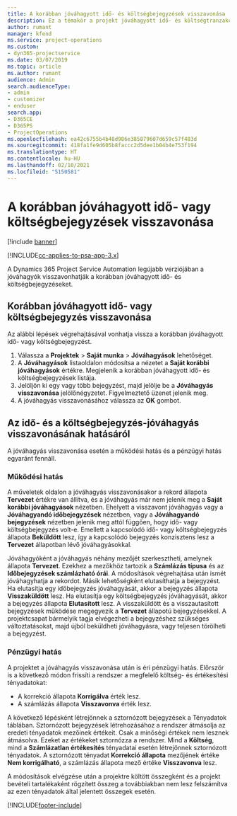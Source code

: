 ```yaml
---
title: A korábban jóváhagyott idő- és költségbejegyzések visszavonása
description: Ez a témakör a projekt jóváhagyott idő- és költségtranzakciójának visszavonásával kapcsolatban tartalmaz tájékoztatást.
author: rumant
manager: kfend
ms.service: project-operations
ms.custom:
- dyn365-projectservice
ms.date: 03/07/2019
ms.topic: article
ms.author: rumant
audience: Admin
search.audienceType:
- admin
- customizer
- enduser
search.app:
- D365CE
- D365PS
- ProjectOperations
ms.openlocfilehash: ea42c6755b4b48d986e385879607d659c57f483d
ms.sourcegitcommit: 418fa1fe9d605b8faccc2d5dee1b04b4e753f194
ms.translationtype: HT
ms.contentlocale: hu-HU
ms.lasthandoff: 02/10/2021
ms.locfileid: "5150581"
---
```

# <a name="cancel-previously-approved-time-or-expense-entries"></a>A korábban jóváhagyott idő- vagy költségbejegyzések visszavonása

[!include [banner](../includes/psa-now-project-operations.md)]

[!INCLUDE[cc-applies-to-psa-app-3.x](../includes/cc-applies-to-psa-app-3x.md)]

A Dynamics 365 Project Service Automation legújabb verziójában a jóváhagyók visszavonhatják a korábban jóváhagyott idő- és költségbejegyzéseket.

## <a name="cancel-a-previously-approved-time-or-expense-entry"></a>Korábban jóváhagyott idő- vagy költségbejegyzés visszavonása

Az alábbi lépések végrehajtásával vonhatja vissza a korábban jóváhagyott idő- vagy költségbejegyzést.

1. Válassza a **Projektek** \> **Saját munka** \> **Jóváhagyások** lehetőséget.
2. A **Jóváhagyások** listaoldalon módosítsa a nézetet a **Saját korábbi jóváhagyások** értékre. Megjelenik a korábban jóváhagyott idő- és költségbejegyzések listája.
3. Jelöljön ki egy vagy több bejegyzést, majd jelölje be a **Jóváhagyás visszavonása** jelölőnégyzetet. Figyelmeztető üzenet jelenik meg.
4. A jóváhagyás visszavonásához válassza az **OK** gombot.

## <a name="understand-the-impact-of-canceling-a-time-or-expense-entry-approval"></a>Az idő- és a költségbejegyzés-jóváhagyás visszavonásának hatásáról

A jóváhagyás visszavonása esetén a működési hatás és a pénzügyi hatás egyaránt fennáll.

### <a name="operational-impact"></a>Működési hatás

A műveletek oldalon a jóváhagyás visszavonásakor a rekord állapota **Tervezet** értékre van állítva, és a jóváhagyás már nem jelenik meg a **Saját korábbi jóváhagyások** nézetben. Ehelyett a visszavont jóváhagyás vagy a **Jóváhagyandó időbejegyzések** nézetben, vagy a **Jóváhagyandó bejegyzések** nézetben jelenik meg attól függően, hogy idő- vagy költségbejegyzés volt-e. Emellett a kapcsolódó idő- vagy költségbejegyzés állapota **Beküldött** lesz, így a kapcsolódó bejegyzés konzisztens lesz a **Tervezet** állapotban lévő jóváhagyásokkal.

Jóváhagyóként a jóváhagyás néhány mezőjét szerkesztheti, amelynek állapota **Tervezet**. Ezekhez a mezőkhöz tartozik a **Számlázás típusa** és az **Időbejegyzések számlázható órái**. A módosítások végrehajtása után ismét jóváhagyhatja a rekordot. Másik lehetőségként elutasíthatja a bejegyzést. Ha elutasítja egy időbejegyzés jóváhagyását, akkor a bejegyzés állapota **Visszaküldött** lesz. Ha elutasítja egy költségbejegyzés jóváhagyását, akkor a bejegyzés állapota **Elutasított** lesz. A visszaküldött és a visszautasított bejegyzések működése megegyezik a **Tervezet** állapotú bejegyzésekkel. A projektcsapat bármelyik tagja elvégezheti a bejegyzéshez szükséges változtatásokat, majd újból beküldheti jóváhagyásra, vagy teljesen törölheti a bejegyzést.

### <a name="financial-impact"></a>Pénzügyi hatás

A projektet a jóváhagyás visszavonása után is éri pénzügyi hatás. Előrször is a következő módon frissíti a rendszer a megfelelő költség- és értékesítési tényadatokat:

- A korrekció állapota **Korrigálva** érték lesz.
- A számlázás állapota **Visszavonva** érték lesz.

A következő lépésként létrejönnek a sztornózott bejegyzések a Tényadatok táblában. Sztornózott bejegyzések létrehozásához a rendszer átmásolja az eredeti tényadatok mezőinek értékeit. Csak a minőségi értékek nem lesznek átmásolva. Ezeket az értékeket sztornózza a rendszer. Mind a **Költség**, mind a **Számlázatlan értékesítés** tényadatai esetén létrejönnek sztornózott tényadatok. A sztornózott tényadat **Korrekció állapota** mezőjének értéke **Nem korrigálható**, a számlázás állapota mező értéke **Visszavonva** lesz.

A módosítások elvégzése után a projektre költött összegként és a projekt bevételi tartalékaként rögzített összeg a továbbiakban nem lesz felszámítva az ezen tényadatok által jelentett összegek esetén.


[!INCLUDE[footer-include](../includes/footer-banner.md)]
